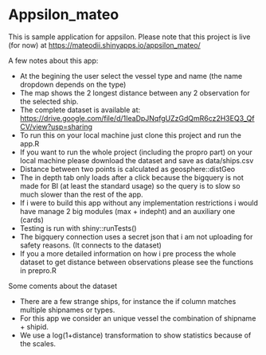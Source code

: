 # Appsilon_mateo
This is sample application for appsilon. Please note that this project is live (for now) at https://mateodii.shinyapps.io/appsilon_mateo/

A few notes about this app:

- At the begining the user select the vessel type and name (the name dropdown depends on the type)
- The map shows the 2 longest distance between any 2 observation for the selected ship.
- The complete dataset is available at: https://drive.google.com/file/d/1IeaDpJNqfgUZzGdQmR6cz2H3EQ3_QfCV/view?usp=sharing 
- To run this on your local machine just clone this project and run the app.R
- If you want to run the whole project (including the propro part) on your local machine please download the dataset and save as data/ships.csv
- Distance between two points is calculated as geosphere::distGeo
- The in depth tab only loads after a click because the bigquery is not made for BI (at least the standard usage) so the query is to slow so much slower than the rest of the app.
- If i were to build this app without any implementation restrictions i would have manage 2 big modules (max + indepht) and an auxiliary one (cards) 
- Testing is run with shiny::runTests()
- The bigquery connection uses a secret json that i am not uploading for safety reasons. (It connects to the dataset)
- If you a more detailed information on how i pre process the whole dataset to get distance between observations please see the functions in prepro.R

Some coments about the dataset

- There are a few strange ships, for instance the if column matches multiple shipnames or types.
- For this app we consider an unique vessel the combination of shipname + shipid.
- We use a log(1+distance) transformation to show statistics because of the scales.
